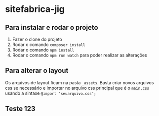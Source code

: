 # sitefabrica-jig


## Para instalar e rodar o projeto

1. Fazer o clone do projeto
2. Rodar o comando `composer install`
3. Rodar o comando `npm install`
4. Rodar o comando `npm run watch` para poder realizar as alterações

## Para alterar o layout

Os arquivos de layout ficam na pasta `_assets`. Basta criar novos arquivos css se necessário e importar no arquivo css principal que é o `main.css` usando a sintaxe `@import 'seuarquivo.css';`


## Teste 123